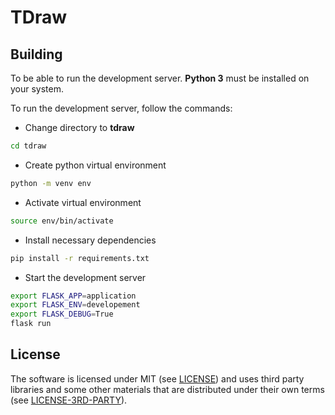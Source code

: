 # TDraw

## Building

To be able to run the development server. **Python 3** must be installed on your system.

To run the development server, follow the commands:

-   Change directory to **tdraw**

```sh
cd tdraw
```

-   Create python virtual environment

```sh
python -m venv env
```

-   Activate virtual environment

```sh
source env/bin/activate
```

-   Install necessary dependencies

```sh
pip install -r requirements.txt
```

-   Start the development server

```sh
export FLASK_APP=application
export FLASK_ENV=developement
export FLASK_DEBUG=True
flask run
```

## License

The software is licensed under MIT (see [LICENSE](./LICENSE)) and uses third
party libraries and some other materials that are distributed under their own
terms (see [LICENSE-3RD-PARTY](./LICENSE-3RD-PARTY)).
